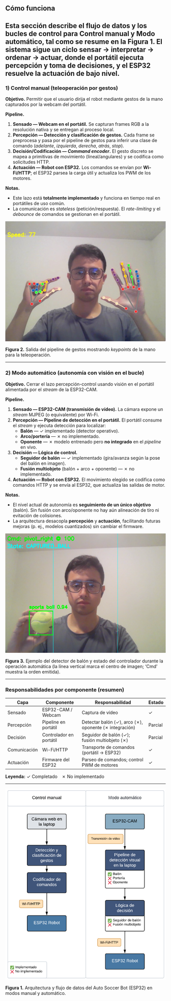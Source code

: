 ## Cómo funciona

Esta sección describe el flujo de datos y los bucles de control para **Control manual** y **Modo automático**, tal como se resume en la **Figura 1**. El sistema sigue un ciclo **sensar → interpretar → ordenar → actuar**, donde el **portátil** ejecuta percepción y toma de decisiones, y el **ESP32** resuelve la actuación de bajo nivel.
---

### 1) Control manual (teleoperación por gestos)

**Objetivo.** Permitir que el usuario dirija el robot mediante gestos de la mano capturados por la webcam del portátil.

**Pipeline.**
1. **Sensado — Webcam en el portátil.** Se capturan frames RGB a la resolución nativa y se entregan al proceso local.
2. **Percepción — Detección y clasificación de gestos.** Cada frame se preprocesa y pasa por el pipeline de gestos para inferir una clase de comando (*adelante*, *izquierda*, *derecha*, *atrás*, *stop*).
3. **Decisión/Codificación — *Command encoder*.** El gesto discreto se mapea a primitivas de movimiento (lineal/angulares) y se codifica como solicitudes HTTP.
4. **Actuación — Robot con ESP32.** Los comandos se envían por **Wi-Fi/HTTP**; el ESP32 parsea la carga útil y actualiza los PWM de los motores.

**Notas.**
- Este lazo está **totalmente implementado** y funciona en tiempo real en portátiles de uso común.
- La comunicación es *stateless* (petición/respuesta). El *rate-limiting* y el *debounce* de comandos se gestionan en el portátil.

<p align="center">
  <img src="../src/picture1.jpg" alt="Figura 2. Puntos clave de mano y superposición de gesto para el control manual." />
</p>

**Figura 2.** Salida del pipeline de gestos mostrando *keypoints* de la mano para la teleoperación.

---

### 2) Modo automático (autonomía con visión en el bucle)

**Objetivo.** Cerrar el lazo percepción-control usando visión en el portátil alimentada por el *stream* de la ESP32-CAM.

**Pipeline.**
1. **Sensado — ESP32-CAM (transmisión de vídeo).** La cámara expone un *stream* MJPEG (o equivalente) por Wi-Fi.
2. **Percepción — Pipeline de detección en el portátil.** El portátil consume el *stream* y ejecuta detección para localizar:
   - **Balón** — ✓ implementado (detector operativo).
   - **Arco/portería** — ✗ no implementado.
   - **Oponente** — ✗ modelo entrenado pero **no integrado** en el *pipeline* en vivo.
3. **Decisión — Lógica de control.**
   - **Seguidor de balón** — ✓ implementado (gira/avanza según la pose del balón en imagen).
   - **Fusión multiobjeto** (balón + arco + oponente) — ✗ no implementado.
4. **Actuación — Robot con ESP32.** El movimiento elegido se codifica como comandos HTTP y se envía al ESP32, que actualiza las salidas de motor.

**Notas.**
- El nivel actual de autonomía es **seguimiento de un único objetivo** (balón). Sin fusión con arco/oponente no hay aún alineación de tiro ni evitación de colisiones.
- La arquitectura desacopla **percepción** y **actuación**, facilitando futuras mejoras (p. ej., modelos cuantizados) sin cambiar el firmware.

<p align="center">
  <img src="../src/picture2.jpg" alt="Figura 3. Detección de balón y estado del controlador en modo automático." />
</p>

**Figura 3.** Ejemplo del detector de balón y estado del controlador durante la operación automática (la línea vertical marca el centro de imagen; ‘Cmd’ muestra la orden emitida).

---

### Responsabilidades por componente (resumen)

| Capa           | Componente                | Responsabilidad                                              | Estado                 |
|----------------|---------------------------|--------------------------------------------------------------|------------------------|
| Sensado        | ESP32-CAM / Webcam        | Captura de vídeo                                             | ✓                      |
| Percepción     | Pipeline en portátil      | Detectar balón (✓), arco (✗), oponente (✗ integración)      | Parcial                |
| Decisión       | Controlador en portátil   | Seguidor de balón (✓); fusión multiobjeto (✗)               | Parcial                |
| Comunicación   | Wi-Fi/HTTP                | Transporte de comandos (portátil → ESP32)                    | ✓                      |
| Actuación      | Firmware del ESP32        | Parseo de comandos; control PWM de motores                   | ✓                      |

**Leyenda:** ✓ Completado ✗ No implementado

---

<p align="center">
  <img src="src/figure,1.png" alt="Figura 1. Arquitectura del sistema y flujo de datos en modos manual y automático." />
</p>

**Figura 1.** Arquitectura y flujo de datos del Auto Soccer Bot (ESP32) en modos manual y automático.
